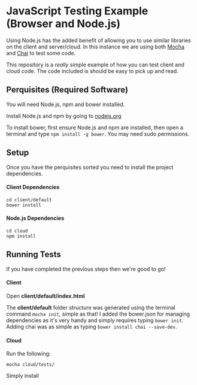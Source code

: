 # JavaScript Testing Example (Browser and Node.js)

Using Node.js has the added benefit of allowing you to use similar libraries
on the client and server/cloud. In this instance we are using both
[Mocha](http://visionmedia.github.io/mocha/]) and
[Chai](http://chaijs.com/) to test some code.

This repository is a *really* simple example of how you can test client and
cloud code. The code included is should be easy to pick up
and read.

## Perquisites (Required Software)
You will need Node.js, npm and bower installed.

Install Node.js and npm by going to [nodejs.org](http://nodejs.org/)

To install bower, first ensure Node.js and npm are installed, then open a
terminal and type ```npm install -g bower```. You may need sudo permissions.

## Setup
Once you have the perquisites sorted you need to install the project
dependencies.

#### Client Dependencies

```
cd client/default
bower install
```

#### Node.js Dependencies

```
cd cloud
npm install
```

## Running Tests
If you have completed the previous steps then we're good to go!

#### Client
Open __client/default/index.html__

The __client/default__ folder structure was generated using the terminal
command ```mocha init```, simple as that! I added the bower.json for managing
dependencies as it's very handy and simply requires typing ```bower init```.
Adding chai was as simple as typing ```bower install chai --save-dev```.

#### Cloud
Run the following:

```
mocha cloud/tests/
```

Simply install
